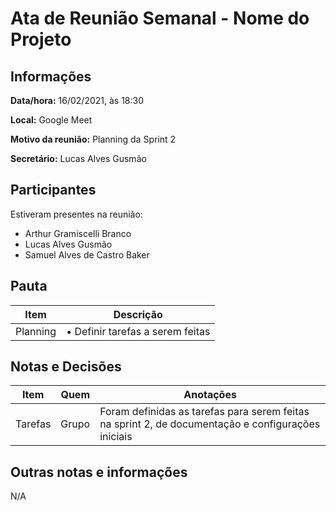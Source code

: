 # Ata de Reunião Semanal - Nome do Projeto

## Informações
**Data/hora:** 16/02/2021, às 18:30

**Local:** Google Meet

**Motivo da reunião:** Planning da Sprint 2

**Secretário:** Lucas Alves Gusmão

## Participantes
Estiveram presentes na reunião:
- Arthur Gramiscelli Branco
- Lucas Alves Gusmão
- Samuel Alves de Castro Baker

## Pauta

Item | Descrição
---- | ----
Planning | • Definir tarefas a serem feitas

## Notas e Decisões
Item | Quem | Anotações |
---- | ---- | ---- |
Tarefas | Grupo | Foram definidas as tarefas para serem feitas na sprint 2, de documentação e configurações iniciais |


<!-- ## Ações e pendências
| Feito (S/N)? | Item | Responsável | Data para solução |
| ---- | ---- | ---- | ---- | -->

## Outras notas e informações
N/A

